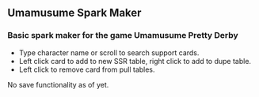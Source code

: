 ## Umamusume Spark Maker

### Basic spark maker for the game Umamusume Pretty Derby

- Type character name or scroll to search support cards.  
- Left click card to add to new SSR table, right click to add to dupe table.  
- Left click to remove card from pull tables.

No save functionality as of yet.